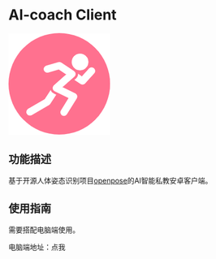 # AI-coach Client

![run](https://raw.githubusercontent.com/red-fox-yj/MarkDownPic/master/typora/20210221124533.png)

## 功能描述

基于开源人体姿态识别项目[openpose](https://github.com/CMU-Perceptual-Computing-Lab/openpose)的AI智能私教安卓客户端。

## 使用指南

需要搭配电脑端使用。



电脑端地址：点我
